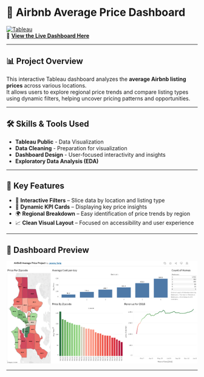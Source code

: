 # 🏡 Airbnb Average Price Dashboard

[![Tableau](https://img.shields.io/badge/Built%20with-Tableau-blue.svg)](https://www.tableau.com/)  
🔗 [**View the Live Dashboard Here**](https://public.tableau.com/views/AirBnBAveragePriceProject/Dashboard1?:language=en-US&publish=yes&:sid=&:redirect=auth&:display_count=n&:origin=viz_share_link)

---

## 📊 Project Overview

This interactive Tableau dashboard analyzes the **average Airbnb listing prices** across various locations.  
It allows users to explore regional price trends and compare listing types using dynamic filters, helping uncover pricing patterns and opportunities.

---

## 🛠️ Skills & Tools Used
- **Tableau Public** - Data Visualization
- **Data Cleaning** - Preparation for visualization
- **Dashboard Design** - User-focused interactivity and insights
- **Exploratory Data Analysis (EDA)**

---

## 🚀 Key Features
- 🔎 **Interactive Filters** – Slice data by location and listing type
- 🧮 **Dynamic KPI Cards** – Displaying key price insights
- 🌍 **Regional Breakdown** – Easy identification of price trends by region
- 📈 **Clean Visual Layout** – Focused on accessibility and user experience

---

## 📸 Dashboard Preview
![Airbnb Average Price Dashboard Preview](screenshot.png)

---
